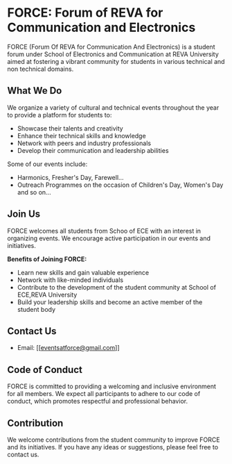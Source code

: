 # FORCE: Forum of REVA for Communication and Electronics

FORCE (Forum Of REVA for Communication And Electronics) is a student forum under School of Electronics and Communication at REVA University aimed at fostering a vibrant community for students in various technical and non technical domains.

## What We Do

We organize a variety of cultural and technical events throughout the year to provide a platform for students to:

* Showcase their talents and creativity
* Enhance their technical skills and knowledge
* Network with peers and industry professionals
* Develop their communication and leadership abilities

Some of our events include:

* Harmonics, Fresher's Day, Farewell...
* Outreach Programmes on the occasion of Children's Day, Women's Day and so on...

## Join Us

FORCE welcomes all students from Schoo of ECE with an interest in organizing events. We encourage active participation in our events and initiatives. 

**Benefits of Joining FORCE:**

* Learn new skills and gain valuable experience
* Network with like-minded individuals
* Contribute to the development of the student community at School of ECE,REVA University
* Build your leadership skills and become an active member of the student body

## Contact Us

* Email: [[eventsatforce@gmail.com]] 

## Code of Conduct

FORCE is committed to providing a welcoming and inclusive environment for all members. We expect all participants to adhere to our code of conduct, which promotes respectful and professional behavior.

## Contribution

We welcome contributions from the student community to improve FORCE and its initiatives. If you have any ideas or suggestions, please feel free to contact us.
